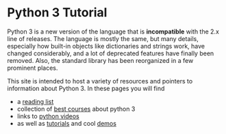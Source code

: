 # Python 3 Tutorial

Python 3 is a new version of the language that is **incompatible** with the 2.x line of releases. The language is mostly the same, but many details, especially how built-in objects like dictionaries and strings work, have changed considerably, and a lot of deprecated features have finally been removed. Also, the standard library has been reorganized in a few prominent places.

This site is intended to host a variety of resources and pointers to information about Python 3. In these pages you will find

* a [reading list](#books)
* collection of [best courses](#courses) about python 3
* links to [python videos](#videos)
* as well as [tutorials](/tutorials) and cool [demos]()
